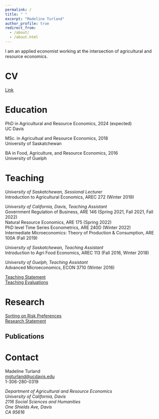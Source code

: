 ```yaml
---
permalink: /
title: " "
excerpt: "Madeline Turland"
author_profile: true
redirect_from: 
  - /about/
  - /about.html
---
```


I am an applied economist working at the intersection of agricultural and resource economics. 


CV
======
[Link](http://mgturland.github.io/files/paper1.pdf)


Education
======
PhD in Agricultural and Resource Economics, 2024 (expected)<br />
UC Davis

MSc. in Agricultual and Resource Economics, 2018<br />
University of Saskatchewan

BA in Food, Agriculture, and Resource Economics, 2016<br />
University of Guelph

Teaching
======
*University of Saskatchewan, Sessional Lecturer<br />*
Introduction to Agricultural Economics, AREC 272 (Winter 2019)<br />

*University of California, Davis, Teaching Assistant<br />*
Government Regulation of Business, ARE 146 (Spring 2021, Fall 2021, Fall 2022)<br />
Natural Resource Economics, ARE 175 (Spring 2022)<br />
PhD level Time Series Econometrics, ARE 240D (Winter 2022)<br />
Intermediate Microeconomics: Theory of Production & Consumption, ARE 100A (Fall 2019)<br />

*University of Saskatchewan, Teaching Assistant<br />*
Introduction to Agri Food Economics, AREC 113 (Fall 2016, Winter 2018)<br />

*University of Guelph, Teaching Assistant<br />*
Advanced Microeconomics, ECON 3710 (Winter 2016)<br />

[Teaching Statement](http://mgturland.github.io/files/paper1.pdf)<br />
[Teaching Evaluations](http://mgturland.github.io/files/paper1.pdf)<br />

Research 
======
[Sorting on Risk Preferences](http://mgturland.github.io/files/paper1.pdf)<br />
[Research Statement](http://mgturland.github.io/files/paper1.pdf)<br />

Publications
------





Contact
======

Madeline Turland<br />
mgturland@ucdavis.edu<br />
1-306-280-0319

  
<address>
Department of Agricultural and Resource Economics<br />
University of California, Davis<br />
2116 Social Sciences and Humanities<br />
One Shields Ave, Davis<br />
CA 95616
 </address>
